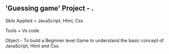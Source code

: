 ## 'Guessing game' Project - .

Skils Applied = JavaScript, Html, Css

Tools = Vs code 

Object - 
To build a Beginner level Game to understand the basic concept of JavaScript, Html and Css.
